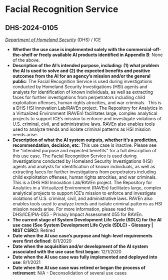 # Facial Recognition Service
## DHS-2024-0105
_[Department of Homeland Security](<../3_agency/Department of Homeland Security.md>)_ (DHS) / ICE


+ **Whether the use case is implemented solely with the commercial-off-the-shelf or freely available AI products identified in Appendix B**: None of the above.
+ **Description of the AI’s intended purpose, including: (1) what problem the AI is used to solve and (2) the expected benefits and positive outcomes from the AI for an agency’s mission and/or the general public**: The Facial Recognition Service is used during investigations conducted by Homeland Security Investigations (HSI) agents and analysts for identification of known individuals, as well as extracting faces for further investigations from perpetrators including child exploitation offenses, human rights atrocities, and war criminals.  This is a DHS HSI Innovation Lab/RAVEn project. The Repository for Analytics in a Virtualized Environment (RAVEn) facilitates large, complex analytical projects to support ICE’s mission to enforce and investigate violations of U.S. criminal, civil, and administrative laws. RAVEn also enables tools used to analyze trends and isolate criminal patterns as HSI mission needs arise.
+ **Description of what the AI system outputs, whether it’s a prediction, recommendation, decision, etc**: This use case is inactive. Please see the "intended purpose and expected benefits" for a full description of this use case.
The Facial Recognition Service is used during investigations conducted by Homeland Security Investigations (HSI) agents and analysts for identification of known individuals, as well as extracting faces for further investigations from perpetrators including child exploitation offenses, human rights atrocities, and war criminals.  This is a DHS HSI Innovation Lab/RAVEn project. The Repository for Analytics in a Virtualized Environment (RAVEn) facilitates large, complex analytical projects to support ICE’s mission to enforce and investigate violations of U.S. criminal, civil, and administrative laws. RAVEn also enables tools used to analyze trends and isolate criminal patterns as HSI mission needs arise. For more information, please read the DHS/ICE/PIA-055 - Privacy Impact Assessment 055 for RAVEn. 
+ **The current stage of System Development Life Cycle (SDLC) for the AI use case (See System Development Life Cycle (SDLC) - Glossary | NIST CSRC)**: Retired
+ **Date when the AI use case’s purpose and high-level requirements were first defined**: 8/1/2020
+ **Date when the acquisition and/or development of the AI system associated with the use case first began**: 12/1/2020
+ **Date when the AI use case was fully implemented and deployed into use**: 8/1/2021
+ **Date when the AI use case was retired or began the process of retirement**: N/A - Deconsolidation of several use cases